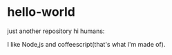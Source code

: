 # hello-world
just another repository
hi humans: 
  
  I like Node,js and coffeescript(that's what I'm made of).
